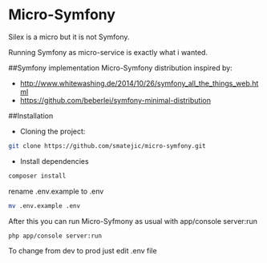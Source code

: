 # Micro-Symfony

Silex is a micro but it is not Symfony.

Running Symfony as micro-service is exactly what i wanted.

##Symfony implementation
Micro-Symfony distribution inspired by:
- http://www.whitewashing.de/2014/10/26/symfony_all_the_things_web.html
- https://github.com/beberlei/symfony-minimal-distribution

##Installation

- Cloning the project:
```bash
git clone https://github.com/smatejic/micro-symfony.git
```
- Install dependencies
```bash
composer install
```

rename .env.example to .env
```bash
mv .env.example .env
```

After this you can run Micro-Syfmony as usual with app/console server:run
```bash
php app/console server:run
```
To change from dev to prod just edit .env file 

